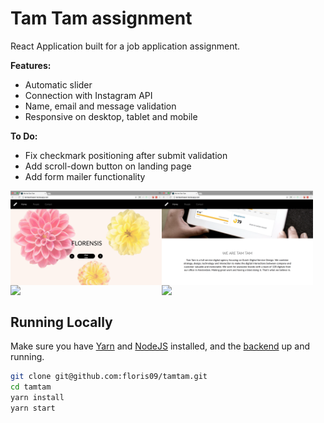 # Tam Tam assignment

React Application built for a job application assignment. 

**Features:**
- Automatic slider
- Connection with Instagram API
- Name, email and message validation
- Responsive on desktop, tablet and mobile

**To Do:**
- Fix checkmark positioning after submit validation
- Add scroll-down button on landing page
- Add form mailer functionality

<img src="https://github.com/floris09/tamtam/blob/master/src/assets/screenshots/Screen%20Shot%202017-12-25%20at%2000.17.07.png" width="48%" align="left" margin="0" />

<img src="https://github.com/floris09/tamtam/blob/master/src/assets/screenshots/Screen%20Shot%202017-12-25%20at%2000.17.25.png" width="48%" align="left" margin="0" />

<br clear="left" />

<img src="https://github.com/floris09/tamtam/blob/master/src/assets/screenshots/Screen%20Shot%202017-12-25%20at%2000.17.43.png" width="48%" align="left" margin="0" />

<img src="https://github.com/floris09/tamtam/blob/master/src/assets/screenshots/Screen%20Shot%202017-12-25%20at%2000.18.34.png" width="48%" align="left" margin="0" />

<br clear="left" />

## Running Locally

Make sure you have [Yarn](https://yarnpkg.com/en/) and [NodeJS](https://nodejs.org/en/) installed, and the [backend](https://github.com/floris09/evaluation-tool-api) up and running.

```bash
git clone git@github.com:floris09/tamtam.git
cd tamtam
yarn install
yarn start
```
